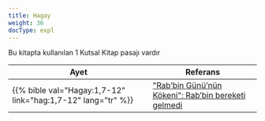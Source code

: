 ```yaml
---
title: Hagay
weight: 36
docType: expl
---
```


Bu kitapta kullanılan 1 Kutsal Kitap pasajı vardır

| Ayet | Referans |
|-------|-----------|
| {{% bible val="Hagay:1,7-12" link="hag:1,7-12" lang="tr" %}} | ["Rab’bin Günü’nün Kökeni": Rab’bin bereketi gelmedi](/expl/background/israel/the-day-of-the-lord#45df) |

